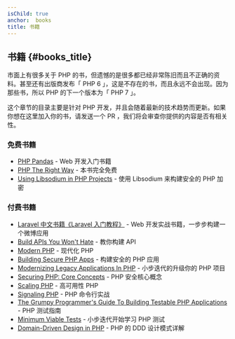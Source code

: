```yaml
---
isChild: true
anchor:  books
title: 书籍
---
```


## 书籍 {#books_title}

市面上有很多关于 PHP 的书，但遗憾的是很多都已经非常陈旧而且不正确的资料。甚至还有出版商发布「 PHP 6 」，这是不存在的书，而且永远不会出现。因为那些书，所以 PHP 的下一个版本为「 PHP 7 」。


这个章节的目录主要是针对 PHP 开发，并且会随着最新的技术趋势而更新。如果你想在这里加入你的书，请发送一个 PR ，我们将会审查你提供的内容是否有相关性。

### 免费书籍

* [PHP Pandas](http://daylerees.com/php-pandas/) - Web 开发入门书籍
* [PHP The Right Way](https://leanpub.com/phptherightway/) - 本书完全免费
* [Using Libsodium in PHP Projects](https://paragonie.com/book/pecl-libsodium) - 使用 Libsodium 来构建安全的 PHP 加密

### 付费书籍

* [Laravel 中文书籍《Laravel 入门教程》](https://laravel-china.org/topics/3383) - Web 开发实战书籍，一步步构建一个微博应用
* [Build APIs You Won't Hate](https://apisyouwonthate.com/) - 教你构建 API
* [Modern PHP](http://shop.oreilly.com/product/0636920033868.do) - 现代化 PHP
* [Building Secure PHP Apps](https://leanpub.com/buildingsecurephpapps) - 构建安全的 PHP 应用
* [Modernizing Legacy Applications In PHP](https://leanpub.com/mlaphp) - 小步迭代的升级你的 PHP 项目
* [Securing PHP: Core Concepts](https://leanpub.com/securingphp-coreconcepts) - PHP 安全核心概念
* [Scaling PHP](http://www.scalingphpbook.com/) - 高可用性 PHP 
* [Signaling PHP](https://leanpub.com/signalingphp) - PHP 命令行实战
* [The Grumpy Programmer's Guide To Building Testable PHP Applications](https://leanpub.com/grumpy-testing) - PHP 测试指南
* [Minimum Viable Tests](https://leanpub.com/minimumviabletests) - 小步迭代开始学习 PHP 测试
* [Domain-Driven Design in PHP](https://leanpub.com/ddd-in-php) - PHP 的 DDD 设计模式详解
